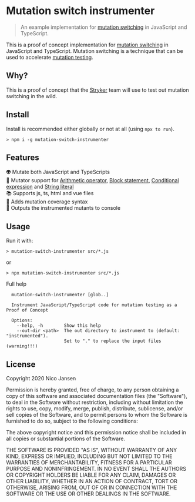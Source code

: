 # Mutation switch instrumenter

> An example implementation for [mutation switching](https://stryker-mutator.io/blog/2018-10-6/mutation-switching) in JavaScript and TypeScript.

This is a proof of concept implementation for [mutation switching](https://stryker-mutator.io/blog/2018-10-6/mutation-switching) in JavaScript and TypeScript.
Mutation switching is a technique that can be used to accelerate [mutation testing](https://stryker-mutator.io).

## Why?

This is a proof of concept that the [Stryker](https://stryker-mutator.io) team will use to test out mutation switching in the wild.

## Install

Install is recommended either globally or not at all (using `npx to run`).

```shell
> npm i -g mutation-switch-instrumenter
```

## Features

👽 Mutate both JavaScript and TypeScripts  
👾 Mutator support for [Arithmetic operator](https://github.com/stryker-mutator/stryker-handbook/blob/master/mutator-types.md#arithmetic-operator), [Block statement](https://github.com/stryker-mutator/stryker-handbook/blob/master/mutator-types.md#block-statement), [Conditional expression](https://github.com/stryker-mutator/stryker-handbook/blob/master/mutator-types.md#conditional-expression) and [String literal](https://github.com/stryker-mutator/stryker-handbook/blob/master/mutator-types.md#string-literal)  
📚 Supports js, ts, html and vue files  
🧥 Adds mutation coverage syntax  
🎨 Outputs the instrumented mutants to console

## Usage

Run it with:

```shell
> mutation-switch-instrumenter src/*.js
```

or

```shell
> npx mutation-switch-instrumenter src/*.js
```

Full help

```
  mutation-switch-instrumenter [glob..]

  Instrument JavaScript/TypeScript code for mutation testing as a Proof of Concept

  Options:
    --help, -h        Show this help
    --out-dir <path>  The out directory to instrument to (default: "instrumented").
                      Set to "." to replace the input files (warning!!!)
```

## License

Copyright 2020 Nico Jansen

Permission is hereby granted, free of charge, to any person obtaining a copy of this software and associated documentation files (the "Software"), to deal in the Software without restriction, including without limitation the rights to use, copy, modify, merge, publish, distribute, sublicense, and/or sell copies of the Software, and to permit persons to whom the Software is furnished to do so, subject to the following conditions:

The above copyright notice and this permission notice shall be included in all copies or substantial portions of the Software.

THE SOFTWARE IS PROVIDED "AS IS", WITHOUT WARRANTY OF ANY KIND, EXPRESS OR IMPLIED, INCLUDING BUT NOT LIMITED TO THE WARRANTIES OF MERCHANTABILITY, FITNESS FOR A PARTICULAR PURPOSE AND NONINFRINGEMENT. IN NO EVENT SHALL THE AUTHORS OR COPYRIGHT HOLDERS BE LIABLE FOR ANY CLAIM, DAMAGES OR OTHER LIABILITY, WHETHER IN AN ACTION OF CONTRACT, TORT OR OTHERWISE, ARISING FROM, OUT OF OR IN CONNECTION WITH THE SOFTWARE OR THE USE OR OTHER DEALINGS IN THE SOFTWARE.